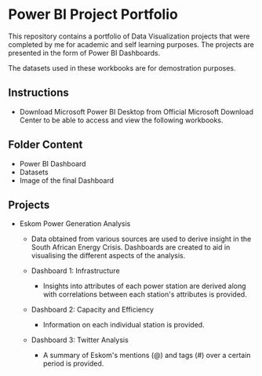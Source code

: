 # Power BI Project Portfolio
This repository contains a portfolio of Data Visualization projects that were completed by me for academic and self learning purposes. The projects are presented in the form of Power BI Dashboards.

The datasets used in these workbooks are for demostration purposes.

## Instructions
- Download Microsoft Power BI Desktop from Official Microsoft Download Center to be able to access and view the following workbooks.

## Folder Content
- Power BI Dashboard
- Datasets
- Image of the final Dashboard

## Projects
- Eskom Power Generation Analysis
    - Data obtained from various sources are used to derive insight in the South African Energy Crisis. Dashboards are created to aid in visualising the different aspects of the analysis.

    - Dashboard 1: Infrastructure
        - Insights into attributes of each power station are derived along with correlations between each station's attributes is provided.
    
    - Dashboard 2: Capacity and Efficiency
        - Information on each individual station is provided.
    
    - Dashboard 3: Twitter Analysis
        - A summary of Eskom's mentions (@) and tags (#) over a certain period is provided.